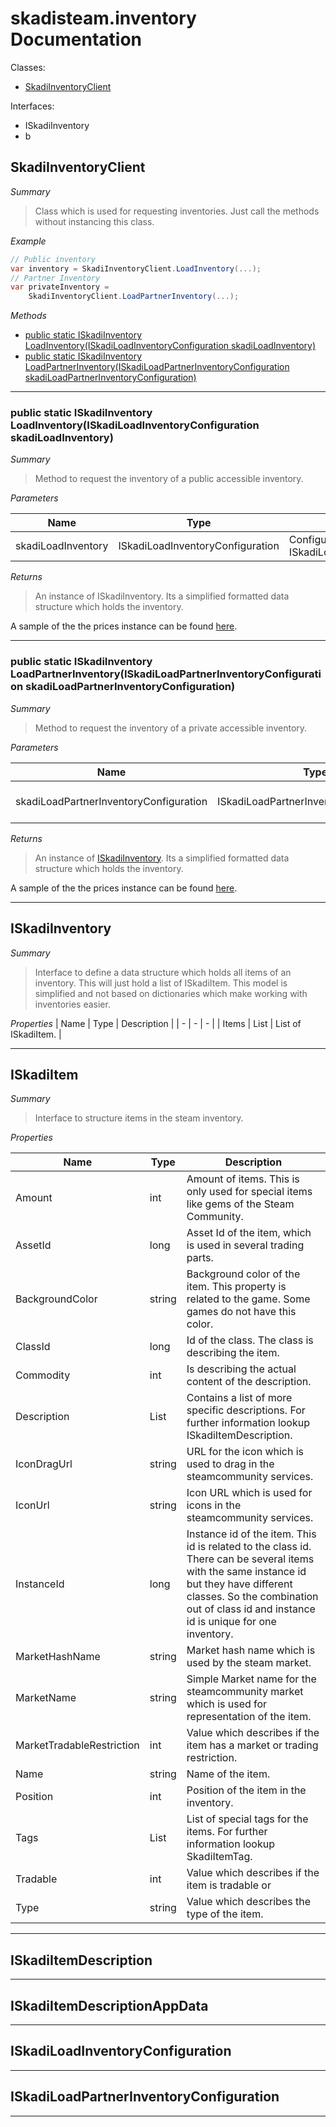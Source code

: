 # skadisteam.inventory Documentation

Classes:
- [SkadiInventoryClient](#SkadiInventoryClient)

Interfaces:
- ISkadiInventory
- b

## SkadiInventoryClient

*Summary*
> Class which is used for requesting inventories. Just call the methods without instancing this class.

*Example*
```csharp
// Public inventory
var inventory = SkadiInventoryClient.LoadInventory(...);
// Partner Inventory
var privateInventory = 
    SkadiInventoryClient.LoadPartnerInventory(...);
```

*Methods*
- [public static ISkadiInventory LoadInventory(ISkadiLoadInventoryConfiguration skadiLoadInventory)](#public-static-iskadiinventory-loadinventoryiskadiloadinventoryconfiguration-skadiloadinventory)
- [public static ISkadiInventory LoadPartnerInventory(ISkadiLoadPartnerInventoryConfiguration skadiLoadPartnerInventoryConfiguration)](#public-static-iskadiinventory-loadpartnerinventoryiskadiloadpartnerinventoryconfiguration-skadiloadpartnerinventoryconfiguration)


---------------------------------

### public static ISkadiInventory LoadInventory(ISkadiLoadInventoryConfiguration skadiLoadInventory)

*Summary*
> Method to request the inventory of a public accessible inventory.

*Parameters*

| Name | Type | Description |
| ---- | ---- | ----------- |
| skadiLoadInventory | ISkadiLoadInventoryConfiguration | Configuration Instance of ISkadiLoadInventoryConfiguration | 

*Returns*
> An instance of ISkadiInventory. Its a simplified formatted data structure which holds the inventory.


A sample of the the prices instance can be found [here](http://i.imgur.com/EMp0o9Z.png).

---------------------------------

### public static ISkadiInventory LoadPartnerInventory(ISkadiLoadPartnerInventoryConfiguration skadiLoadPartnerInventoryConfiguration)

*Summary*
> Method to request the inventory of a private accessible inventory.

*Parameters*

| Name | Type | Description |
| - | - | - |
| skadiLoadPartnerInventoryConfiguration | ISkadiLoadPartnerInventoryConfiguration | Configuration for loading partner inventories. For further reference lookup ISkadiLoadPartnerInventoryConfiguration. | 

*Returns*
> An instance of [ISkadiInventory](). Its a simplified formatted data structure which holds the inventory.

A sample of the the prices instance can be found [here](http://i.imgur.com/EMp0o9Z.png).

---------------------------------

## ISkadiInventory

*Summary*
> Interface to define a data structure which holds all items of an inventory. This will just hold a list of ISkadiItem. This model is simplified and not based on dictionaries which make working with inventories easier.

*Properties*
| Name | Type | Description |
| - | - | - |
| Items | List<ISkadiItem> | List of ISkadiItem. | 

---------------------------------

## ISkadiItem

*Summary*
> Interface to structure items in the steam inventory.

*Properties*

| Name | Type | Description |
| ---- | ---- | ----------- |
| Amount | int | Amount of items. This is only used for special items like gems of the Steam Community. | 
| AssetId | long |  Asset Id of the item, which is used in several trading parts. | 
| BackgroundColor | string | Background color of the item. This property is related to the game. Some games do not have this color. | 
| ClassId |long | Id of the class. The class is describing the item. | 
| Commodity | int | Is describing the actual content of the description. | 
| Description | List<ISkadiItemDescription> | Contains a list of more specific descriptions. For further information lookup ISkadiItemDescription. | 
| IconDragUrl | string | URL for the icon which is used to drag in the steamcommunity services. | 
| IconUrl | string | Icon URL which is used for icons in the steamcommunity services. | 
| InstanceId | long | Instance id of the item. This id is related to the class id. There can be several items with the same instance id but they have different classes. So the combination out of class id and instance id is unique for one inventory. | 
| MarketHashName | string | Market hash name which is used by the steam market.|
| MarketName | string | Simple Market name for the steamcommunity market which is used for representation of the item. | 
| MarketTradableRestriction | int | Value which describes if the item has a market or trading restriction. | 
| Name | string | Name of the item. | 
| Position | int | Position of the item in the inventory. | 
| Tags | List<ISkadiItemTag> | List of special tags for the items. For further information lookup SkadiItemTag. | 
| Tradable | int | Value which describes if the item is tradable or | 
| Type | string | Value which describes the type of the item. |


---------------------------------

## ISkadiItemDescription

---------------------------------

## ISkadiItemDescriptionAppData

---------------------------------

## ISkadiLoadInventoryConfiguration

---------------------------------

## ISkadiLoadPartnerInventoryConfiguration

---------------------------------
